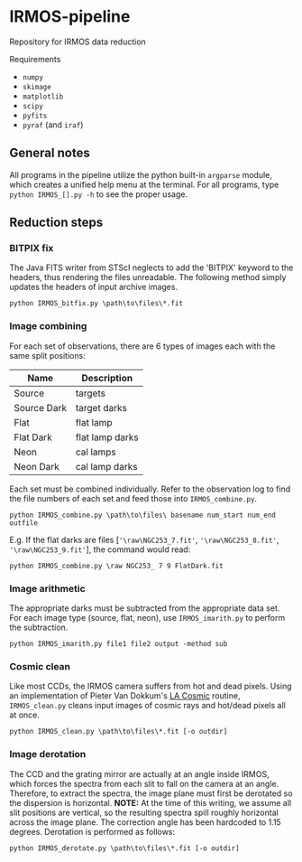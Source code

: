 IRMOS-pipeline
==============

Repository for IRMOS data reduction

Requirements
* ```numpy```
* ```skimage```
* ```matplotlib```
* ```scipy```
* ```pyfits```
* ```pyraf``` (and ```iraf```)

## General notes
All programs in the pipeline utilize the python built-in ```argparse``` module, which creates a unified help menu at the terminal.  For all programs, type ```python IRMOS_[].py -h``` to see the proper usage.

## Reduction steps
### BITPIX fix
The Java FITS writer from STScI neglects to add the 'BITPIX' keyword to the headers, thus rendering the files unreadable.  The following method simply updates the headers of input archive images.

```python IRMOS_bitfix.py \path\to\files\*.fit```

### Image combining
For each set of observations, there are 6 types of images each with the same split positions:

| Name | Description |
| ------- | ----- |
| Source | targets |
| Source Dark | target darks |
| Flat | flat lamp |
| Flat Dark | flat lamp darks |
| Neon | cal lamps |
| Neon Dark | cal lamp darks |

Each set must be combined individually. Refer to the observation log to find the file numbers of each set and feed those into ```IRMOS_combine.py```.

```python IRMOS_combine.py \path\to\files\ basename num_start num_end outfile```

E.g. If the flat darks are files [```'\raw\NGC253_7.fit'```, ```'\raw\NGC253_8.fit'```, ```'\raw\NGC253_9.fit'```], the command would read:

```python IRMOS_combine.py \raw NGC253_ 7 9 FlatDark.fit```

### Image arithmetic
The appropriate darks must be subtracted from the appropriate data set.  For each image type (source, flat, neon), use ```IRMOS_imarith.py``` to perform the subtraction.

```python IRMOS_imarith.py file1 file2 output -method sub```

### Cosmic clean
Like most CCDs, the IRMOS camera suffers from hot and dead pixels.  Using an implementation of Pieter Van Dokkum's [LA Cosmic](http://www.astro.yale.edu/dokkum/lacosmic/) routine, ```IRMOS_clean.py``` cleans input images of cosmic rays and hot/dead pixels all at once.

```python IRMOS_clean.py \path\to\files\*.fit [-o outdir]```

### Image derotation
The CCD and the grating mirror are actually at an angle inside IRMOS, which forces the spectra from each slit to fall on the camera at an angle. Therefore, to extract the spectra, the image plane must first be derotated so the dispersion is horizontal.
**NOTE:** At the time of this writing, we assume all slit positions are vertical, so the resulting spectra spill roughly horizontal across the image plane. The correction angle has been hardcoded to 1.15 degrees.
Derotation is performed as follows:

```python IRMOS_derotate.py \path\to\files\*.fit [-o outdir]```
